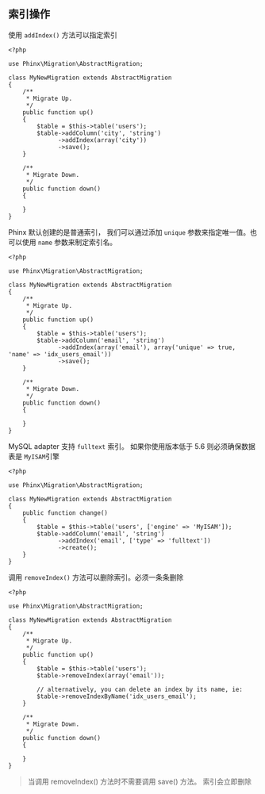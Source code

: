 ## 索引操作

使用 `addIndex()` 方法可以指定索引

```
<?php

use Phinx\Migration\AbstractMigration;

class MyNewMigration extends AbstractMigration
{
    /**
     * Migrate Up.
     */
    public function up()
    {
        $table = $this->table('users');
        $table->addColumn('city', 'string')
              ->addIndex(array('city'))
              ->save();
    }

    /**
     * Migrate Down.
     */
    public function down()
    {

    }
}
```

Phinx 默认创建的是普通索引， 我们可以通过添加 `unique` 参数来指定唯一值。也可以使用 `name` 参数来制定索引名。

```
<?php

use Phinx\Migration\AbstractMigration;

class MyNewMigration extends AbstractMigration
{
    /**
     * Migrate Up.
     */
    public function up()
    {
        $table = $this->table('users');
        $table->addColumn('email', 'string')
              ->addIndex(array('email'), array('unique' => true, 'name' => 'idx_users_email'))
              ->save();
    }

    /**
     * Migrate Down.
     */
    public function down()
    {

    }
}
```

MySQL adapter 支持 `fulltext` 索引。 如果你使用版本低于 5.6 则必须确保数据表是 `MyISAM`引擎

```
<?php

use Phinx\Migration\AbstractMigration;

class MyNewMigration extends AbstractMigration
{
    public function change()
    {
        $table = $this->table('users', ['engine' => 'MyISAM']);
        $table->addColumn('email', 'string')
              ->addIndex('email', ['type' => 'fulltext'])
              ->create();
    }
}
```

调用 `removeIndex()` 方法可以删除索引。必须一条条删除

```
<?php

use Phinx\Migration\AbstractMigration;

class MyNewMigration extends AbstractMigration
{
    /**
     * Migrate Up.
     */
    public function up()
    {
        $table = $this->table('users');
        $table->removeIndex(array('email'));

        // alternatively, you can delete an index by its name, ie:
        $table->removeIndexByName('idx_users_email');
    }

    /**
     * Migrate Down.
     */
    public function down()
    {

    }
}
```

> 当调用 removeIndex\(\) 方法时不需要调用 save\(\) 方法。 索引会立即删除



